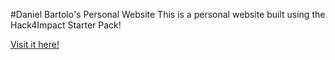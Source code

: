 #Daniel Bartolo's Personal Website
This is a personal website built using the Hack4Impact Starter Pack!

[Visit it here!](https://DanielBartolo.github.io)